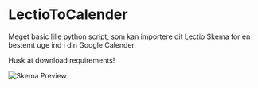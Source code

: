 # LectioToCalender
Meget basic lille python script, som kan importere dit Lectio Skema for en bestemt uge ind i din Google Calender. 

Husk at download requirements!

![Skema Preview](https://github.com/AkselMan/LectioToCalender/assets/45812757/6ba14e3c-02ea-4e61-b187-707e464ef186)
